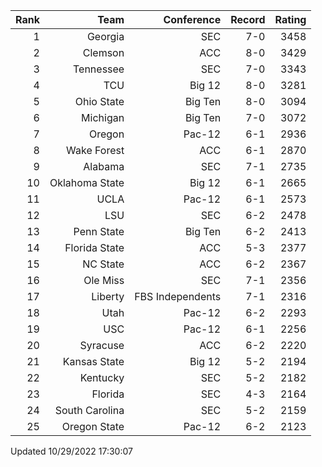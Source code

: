 | Rank  | Team                 | Conference           | Record   | Rating |
| ---:  | ---:                 | ---:                 | ---:     | ---:   |
| 1     | Georgia              | SEC                  | 7-0      | 3458   |
| 2     | Clemson              | ACC                  | 8-0      | 3429   |
| 3     | Tennessee            | SEC                  | 7-0      | 3343   |
| 4     | TCU                  | Big 12               | 8-0      | 3281   |
| 5     | Ohio State           | Big Ten              | 8-0      | 3094   |
| 6     | Michigan             | Big Ten              | 7-0      | 3072   |
| 7     | Oregon               | Pac-12               | 6-1      | 2936   |
| 8     | Wake Forest          | ACC                  | 6-1      | 2870   |
| 9     | Alabama              | SEC                  | 7-1      | 2735   |
| 10    | Oklahoma State       | Big 12               | 6-1      | 2665   |
| 11    | UCLA                 | Pac-12               | 6-1      | 2573   |
| 12    | LSU                  | SEC                  | 6-2      | 2478   |
| 13    | Penn State           | Big Ten              | 6-2      | 2413   |
| 14    | Florida State        | ACC                  | 5-3      | 2377   |
| 15    | NC State             | ACC                  | 6-2      | 2367   |
| 16    | Ole Miss             | SEC                  | 7-1      | 2356   |
| 17    | Liberty              | FBS Independents     | 7-1      | 2316   |
| 18    | Utah                 | Pac-12               | 6-2      | 2293   |
| 19    | USC                  | Pac-12               | 6-1      | 2256   |
| 20    | Syracuse             | ACC                  | 6-2      | 2220   |
| 21    | Kansas State         | Big 12               | 5-2      | 2194   |
| 22    | Kentucky             | SEC                  | 5-2      | 2182   |
| 23    | Florida              | SEC                  | 4-3      | 2164   |
| 24    | South Carolina       | SEC                  | 5-2      | 2159   |
| 25    | Oregon State         | Pac-12               | 6-2      | 2123   |

Updated 10/29/2022 17:30:07
